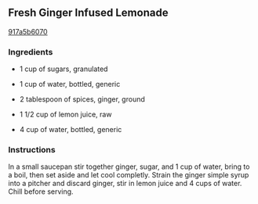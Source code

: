 ## Fresh Ginger Infused Lemonade

[917a5b6070](http://www.food.com/recipe/fresh-ginger-infused-lemonade-428665)

### Ingredients

 - 1 cup of sugars, granulated

 - 1 cup of water, bottled, generic

 - 2 tablespoon of spices, ginger, ground

 - 1 1/2 cup of lemon juice, raw

 - 4 cup of water, bottled, generic

### Instructions

In a small saucepan stir together ginger, sugar, and 1 cup of water, bring to a boil, then set aside and let cool completly. Strain the ginger simple syrup into a pitcher and discard ginger, stir in lemon juice and 4 cups of water. Chill before serving.
